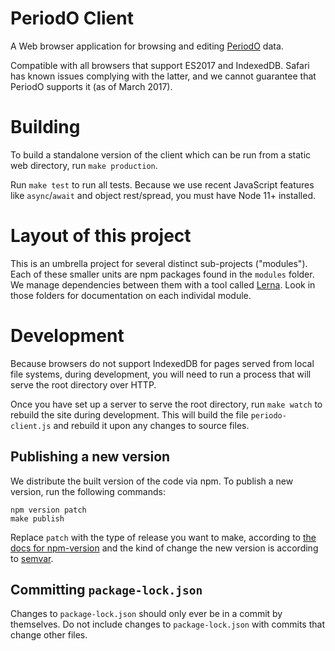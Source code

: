 # PeriodO Client

A Web browser application for browsing and editing [PeriodO](http://perio.do/) data.

Compatible with all browsers that support ES2017 and IndexedDB. Safari has known issues complying with the latter, and we cannot guarantee that PeriodO supports it (as of March 2017).


# Building

To build a standalone version of the client which can be run from a static web directory, run `make production`.

Run `make test` to run all tests. Because we use recent JavaScript features like `async`/`await` and object rest/spread, you must have Node 11+ installed.


# Layout of this project

This is an umbrella project for several distinct sub-projects ("modules"). Each of these smaller units are npm packages found in the `modules` folder. We manage dependencies between them with a tool called [Lerna](https://lernajs.io/). Look in those folders for documentation on each individal module.


# Development

Because browsers do not support IndexedDB for pages served from local file systems, during development, you will need to run a process that will serve the root directory over HTTP.

Once you have set up a server to serve the root directory, run `make watch` to rebuild the site during development. This will build the file `periodo-client.js` and rebuild it upon any changes to source files.

## Publishing a new version

We distribute the built version of the code via npm. To publish a new version, run the following commands:

```
npm version patch
make publish
```

Replace `patch` with the type of release you want to make, according to [the docs for npm-version](https://docs.npmjs.com/cli/version) and the kind of change the new version is according to [semvar](https://docs.npmjs.com/misc/semver).

## Committing `package-lock.json`

Changes to `package-lock.json` should only ever be in a commit by themselves. Do not include changes to `package-lock.json` with commits that change other files.


<!--
# Code guidelines

## Writing modules

Split code into a separate npm package when it becomes apparent that it would usefully be shared across current modules boundaries.

Mark your new package "private" in its `package.json` if you do not want to publish it on npm. Prefer naming new packages with a `periodo-` prefix if it has logic specific to PeriodO, or `org-` if it does not. `org-` prefixed packages could possibly be moved into a separate repository in the future.

Export the entire API from the package index and document all exported functions in a README.md document at the package root.

## Functions

Define functions using the named function syntax at the top scope, and arrow functions assigned to a variable with `const` elsewhere. The former helps to generate meaningful stack traces, and the latter discourages side effects, prevents common issues with function scope, and, well, tends to look neater to me.

## Higher order components

When making higher order components, always export higher order functions that return a function that returns a component.

Bad:

```js
module.exports = function makeWrapper(optA, optB, Component) {
  class Wrapper extends React.Component {
    render() {
      return h(Component, Object.assign({}, this.props, this.state))
    }
  }

  return Wrapper;
}
```

Good:

```js
module.exports = function makeWrapper(optA, optB) {
  return Component => {
    class Wrapper extends React.Component {
      render() {
        return h(Component, Object.assign({}, this.props, this.state))
      }
    }

    return Wrapper;
  }
}
```
-->

